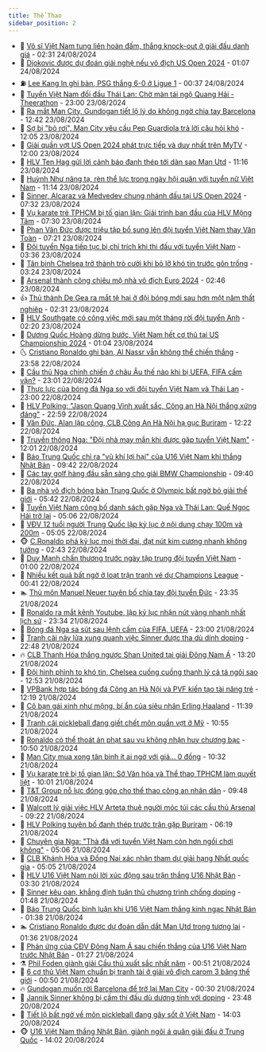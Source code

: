 ```yaml
---
title: Thể Thao
sidebar_position: 2
---
```


<!-- dantri-the-thao:START -->
- 🎡 [Võ sĩ Việt Nam tung liên hoàn đấm, thắng knock-out ở giải đấu danh giá](https://dantri.com.vn/the-thao/vo-si-viet-nam-tung-lien-hoan-dam-thang-knock-out-o-giai-dau-danh-gia-20240824093110842.htm) - 02:31 24/08/2024
- 💯 [Djokovic được dự đoán giải nghệ nếu vô địch US Open 2024](https://dantri.com.vn/the-thao/djokovic-duoc-du-doan-giai-nghe-neu-vo-dich-us-open-2024-20240824080505228.htm) - 01:07 24/08/2024
- ⛽️ [Lee Kang In ghi bàn, PSG thắng 6-0 ở Ligue 1](https://dantri.com.vn/the-thao/lee-kang-in-ghi-ban-psg-thang-6-0-o-ligue-1-20240824073619425.htm) - 00:37 24/08/2024
- 💃 [Tuyển Việt Nam đối đầu Thái Lan: Chờ màn tái ngộ Quang Hải - Theerathon](https://dantri.com.vn/the-thao/tuyen-viet-nam-doi-dau-thai-lan-cho-man-tai-ngo-quang-hai-theerathon-20240823131807214.htm) - 23:00 23/08/2024
- 🌈 [Ra mắt Man City, Gundogan tiết lộ lý do không ngờ chia tay Barcelona](https://dantri.com.vn/the-thao/ra-mat-man-city-gundogan-tiet-lo-ly-do-khong-ngo-chia-tay-barcelona-20240823194249877.htm) - 12:42 23/08/2024
- 🦅 [Sợ bị &quot;bỏ rơi&quot;, Man City yêu cầu Pep Guardiola trả lời câu hỏi khó](https://dantri.com.vn/the-thao/so-bi-bo-roi-man-city-yeu-cau-pep-guardiola-tra-loi-cau-hoi-kho-20240823190525333.htm) - 12:05 23/08/2024
- 🌝 [Giải quần vợt US Open 2024 phát trực tiếp và duy nhất trên MyTV](https://dantri.com.vn/the-thao/giai-quan-vot-us-open-2024-phat-truc-tiep-va-duy-nhat-tren-mytv-20240823184800607.htm) - 12:00 23/08/2024
- 🚀 [HLV Ten Hag gửi lời cảnh báo đanh thép tới dàn sao Man Utd](https://dantri.com.vn/the-thao/hlv-ten-hag-gui-loi-canh-bao-danh-thep-toi-dan-sao-man-utd-20240823161236216.htm) - 11:16 23/08/2024
- 🎉 [Huỳnh Như nâng tạ, rèn thể lực trong ngày hội quân với tuyển nữ Việt Nam](https://dantri.com.vn/the-thao/huynh-nhu-nang-ta-ren-the-luc-trong-ngay-hoi-quan-voi-tuyen-nu-viet-nam-20240823173753335.htm) - 11:14 23/08/2024
- 📝 [Sinner, Alcaraz và Medvedev chung nhánh đấu tại US Open 2024](https://dantri.com.vn/the-thao/sinner-alcaraz-va-medvedev-chung-nhanh-dau-tai-us-open-2024-20240823140613254.htm) - 07:32 23/08/2024
- 🦄 [Vụ karate trẻ TPHCM bị tố gian lận: Giải trình ban đầu của HLV Mộng Tâm](https://dantri.com.vn/the-thao/vu-karate-tre-tphcm-bi-to-gian-lan-giai-trinh-ban-dau-cua-hlv-mong-tam-20240823141226232.htm) - 07:30 23/08/2024
- 🎉 [Phan Văn Đức được triệu tập bổ sung lên đội tuyển Việt Nam thay Văn Toàn](https://dantri.com.vn/the-thao/phan-van-duc-duoc-trieu-tap-bo-sung-len-doi-tuyen-viet-nam-thay-van-toan-20240823141910788.htm) - 07:21 23/08/2024
- 💼 [Đội tuyển Nga tiếp tục bị chỉ trích khi thi đấu với tuyển Việt Nam](https://dantri.com.vn/the-thao/doi-tuyen-nga-tiep-tuc-bi-chi-trich-khi-thi-dau-voi-tuyen-viet-nam-20240823103557566.htm) - 03:36 23/08/2024
- 🤡 [Tân binh Chelsea trở thành trò cười khi bỏ lỡ khó tin trước gôn trống](https://dantri.com.vn/the-thao/tan-binh-chelsea-tro-thanh-tro-cuoi-khi-bo-lo-kho-tin-truoc-gon-trong-20240823102446254.htm) - 03:24 23/08/2024
- 🦆 [Arsenal thành công chiêu mộ nhà vô địch Euro 2024](https://dantri.com.vn/the-thao/arsenal-thanh-cong-chieu-mo-nha-vo-dich-euro-2024-20240823075642127.htm) - 02:46 23/08/2024
- 👍 [Thủ thành De Gea ra mắt tệ hại ở đội bóng mới sau hơn một năm thất nghiệp](https://dantri.com.vn/the-thao/thu-thanh-de-gea-ra-mat-te-hai-o-doi-bong-moi-sau-hon-mot-nam-that-nghiep-20240823075745389.htm) - 02:31 23/08/2024
- 💼 [HLV Southgate có công việc mới sau một tháng rời đội tuyển Anh](https://dantri.com.vn/the-thao/hlv-southgate-co-cong-viec-moi-sau-mot-thang-roi-doi-tuyen-anh-20240823094713381.htm) - 02:20 23/08/2024
- 🦒 [Dương Quốc Hoàng dừng bước, Việt Nam hết cơ thủ tại US Championship 2024](https://dantri.com.vn/the-thao/duong-quoc-hoang-dung-buoc-viet-nam-het-co-thu-tai-us-championship-2024-20240823075500743.htm) - 01:04 23/08/2024
- 🌜 [Cristiano Ronaldo ghi bàn, Al Nassr vẫn không thể chiến thắng](https://dantri.com.vn/the-thao/cristiano-ronaldo-ghi-ban-al-nassr-van-khong-the-chien-thang-20240823065710461.htm) - 23:58 22/08/2024
- 🦆 [Cầu thủ Nga chinh chiến ở châu Âu thế nào khi bị UEFA, FIFA cấm vận?](https://dantri.com.vn/the-thao/cau-thu-nga-chinh-chien-o-chau-au-the-nao-khi-bi-uefa-fifa-cam-van-20240822214501214.htm) - 23:01 22/08/2024
- 💪 [Thực lực của bóng đá Nga so với đội tuyển Việt Nam và Thái Lan](https://dantri.com.vn/the-thao/thuc-luc-cua-bong-da-nga-so-voi-doi-tuyen-viet-nam-va-thai-lan-20240822164645529.htm) - 23:00 22/08/2024
- 🧠 [HLV Polking: &quot;Jason Quang Vinh xuất sắc, Công an Hà Nội thắng xứng đáng&quot;](https://dantri.com.vn/the-thao/hlv-polking-jason-quang-vinh-xuat-sac-cong-an-ha-noi-thang-xung-dang-20240823063252636.htm) - 22:59 22/08/2024
- 🦄 [Văn Đức, Alan lập công, CLB Công An Hà Nội hạ gục Buriram](https://dantri.com.vn/the-thao/van-duc-alan-lap-cong-clb-cong-an-ha-noi-ha-guc-buriram-20240822192157479.htm) - 12:22 22/08/2024
- 🥸 [Truyền thông Nga: &quot;Đội nhà may mắn khi được gặp tuyển Việt Nam&quot;](https://dantri.com.vn/the-thao/truyen-thong-nga-doi-nha-may-man-khi-duoc-gap-tuyen-viet-nam-20240822164349317.htm) - 12:01 22/08/2024
- 🤠 [Báo Trung Quốc chỉ ra &quot;vũ khí lợi hại&quot; của U16 Việt Nam khi thắng Nhật Bản](https://dantri.com.vn/the-thao/bao-trung-quoc-chi-ra-vu-khi-loi-hai-cua-u16-viet-nam-khi-thang-nhat-ban-20240822124348450.htm) - 09:42 22/08/2024
- 👺 [Các tay golf hàng đầu sẵn sàng cho giải BMW Championship](https://dantri.com.vn/the-thao/cac-tay-golf-hang-dau-san-sang-cho-giai-bmw-championship-20240822135302781.htm) - 09:40 22/08/2024
- 📝 [Ba nhà vô địch bóng bàn Trung Quốc ở Olympic bất ngờ bỏ giải thế giới](https://dantri.com.vn/the-thao/ba-nha-vo-dich-bong-ban-trung-quoc-o-olympic-bat-ngo-bo-giai-the-gioi-20240822115037043.htm) - 05:42 22/08/2024
- 🦆 [Tuyển Việt Nam công bố danh sách gặp Nga và Thái Lan: Quế Ngọc Hải trở lại](https://dantri.com.vn/the-thao/tuyen-viet-nam-cong-bo-danh-sach-gap-nga-va-thai-lan-que-ngoc-hai-tro-lai-20240822120606553.htm) - 05:06 22/08/2024
- 🥳 [VĐV 12 tuổi người Trung Quốc lập kỷ lục ở nội dung chạy 100m và 200m](https://dantri.com.vn/the-thao/vdv-12-tuoi-nguoi-trung-quoc-lap-ky-luc-o-noi-dung-chay-100m-va-200m-20240822120409627.htm) - 05:05 22/08/2024
- 🐵 [C.Ronaldo phá kỷ lục mọi thời đại, đạt nút kim cương nhanh không tưởng](https://dantri.com.vn/the-thao/cronaldo-pha-ky-luc-moi-thoi-dai-dat-nut-kim-cuong-nhanh-khong-tuong-20240822094322019.htm) - 02:43 22/08/2024
- 🤩 [Duy Mạnh chấn thương trước ngày tập trung đội tuyển Việt Nam](https://dantri.com.vn/the-thao/duy-manh-chan-thuong-truoc-ngay-tap-trung-doi-tuyen-viet-nam-20240822085722683.htm) - 01:00 22/08/2024
- 🤠 [Nhiều kết quả bất ngờ ở loạt trận tranh vé dự Champions League](https://dantri.com.vn/the-thao/nhieu-ket-qua-bat-ngo-o-loat-tran-tranh-ve-du-champions-league-20240822093422097.htm) - 00:41 22/08/2024
- 🏊 [Thủ môn Manuel Neuer tuyên bố chia tay đội tuyển Đức](https://dantri.com.vn/the-thao/thu-mon-manuel-neuer-tuyen-bo-chia-tay-doi-tuyen-duc-20240821222735093.htm) - 23:35 21/08/2024
- 🗽 [Ronaldo ra mắt kênh Youtube, lập kỷ lục nhận nút vàng nhanh nhất lịch sử](https://dantri.com.vn/the-thao/ronaldo-ra-mat-kenh-youtube-lap-ky-luc-nhan-nut-vang-nhanh-nhat-lich-su-20240821232530826.htm) - 23:34 21/08/2024
- 🚀 [Bóng đá Nga sa sút sau lệnh cấm của FIFA, UEFA](https://dantri.com.vn/the-thao/bong-da-nga-sa-sut-sau-lenh-cam-cua-fifa-uefa-20240822004427006.htm) - 23:00 21/08/2024
- 🎉 [Tranh cãi nảy lửa xung quanh việc Sinner được tha dù dính doping](https://dantri.com.vn/the-thao/tranh-cai-nay-lua-xung-quanh-viec-sinner-duoc-tha-du-dinh-doping-20240821184854023.htm) - 22:48 21/08/2024
- 🔥 [CLB Thanh Hóa thắng ngược Shan United tại giải Đông Nam Á](https://dantri.com.vn/the-thao/clb-thanh-hoa-thang-nguoc-shan-united-tai-giai-dong-nam-a-20240821202501407.htm) - 13:20 21/08/2024
- 🎉 [Đội hình phình to khó tin, Chelsea cuống cuồng thanh lý cả tá ngôi sao](https://dantri.com.vn/the-thao/doi-hinh-phinh-to-kho-tin-chelsea-cuong-cuong-thanh-ly-ca-ta-ngoi-sao-20240821195244736.htm) - 12:53 21/08/2024
- 🎡 [VPBank hợp tác bóng đá Công an Hà Nội và PVF kiến tạo tài năng trẻ](https://dantri.com.vn/the-thao/vpbank-hop-tac-bong-da-cong-an-ha-noi-va-pvf-kien-tao-tai-nang-tre-20240821191741637.htm) - 12:19 21/08/2024
- 🐻 [Cô bạn gái xinh như mộng, bí ẩn của siêu nhân Erling Haaland](https://dantri.com.vn/the-thao/co-ban-gai-xinh-nhu-mong-bi-an-cua-sieu-nhan-erling-haaland-20240821183935376.htm) - 11:39 21/08/2024
- 🌊 [Tranh cãi pickleball đang giết chết môn quần vợt ở Mỹ](https://dantri.com.vn/the-thao/tranh-cai-pickleball-dang-giet-chet-mon-quan-vot-o-my-20240821174502427.htm) - 10:55 21/08/2024
- 💃 [Ronaldo có thể thoát án phạt sau vụ không nhận huy chương bạc](https://dantri.com.vn/the-thao/ronaldo-co-the-thoat-an-phat-sau-vu-khong-nhan-huy-chuong-bac-20240821175900734.htm) - 10:50 21/08/2024
- 🤔 [Man City mua xong tân binh ít ai ngờ với giá… 0 đồng](https://dantri.com.vn/the-thao/man-city-mua-xong-tan-binh-it-ai-ngo-voi-gia-0-dong-20240821173209204.htm) - 10:32 21/08/2024
- 🤭 [Vụ karate trẻ bị tố gian lận: Sở Văn hóa và Thể thao TPHCM làm quyết liệt](https://dantri.com.vn/the-thao/vu-karate-tre-bi-to-gian-lan-so-van-hoa-va-the-thao-tphcm-lam-quyet-liet-20240821164446028.htm) - 10:01 21/08/2024
- 👹 [T&amp;T Group nỗ lực đóng góp cho thể thao công an nhân dân](https://dantri.com.vn/the-thao/tt-group-no-luc-dong-gop-cho-the-thao-cong-an-nhan-dan-20240821163408202.htm) - 09:48 21/08/2024
- 🗽 [Walcott lý giải việc HLV Arteta thuê người móc túi các cầu thủ Arsenal](https://dantri.com.vn/the-thao/walcott-ly-giai-viec-hlv-arteta-thue-nguoi-moc-tui-cac-cau-thu-arsenal-20240821152609554.htm) - 09:22 21/08/2024
- 🥳 [HLV Polking tuyên bố đanh thép trước trận gặp Buriram](https://dantri.com.vn/the-thao/hlv-polking-tuyen-bo-danh-thep-truoc-tran-gap-buriram-20240821131859423.htm) - 06:19 21/08/2024
- 💃 [Chuyên gia Nga: &quot;Thà đá với tuyển Việt Nam còn hơn ngồi chơi không&quot;](https://dantri.com.vn/the-thao/chuyen-gia-nga-tha-da-voi-tuyen-viet-nam-con-hon-ngoi-choi-khong-20240821120555249.htm) - 05:06 21/08/2024
- 🧰 [CLB Khánh Hòa và Đồng Nai xác nhận tham dự giải hạng Nhất quốc gia](https://dantri.com.vn/the-thao/clb-khanh-hoa-va-dong-nai-xac-nhan-tham-du-giai-hang-nhat-quoc-gia-20240821122903987.htm) - 05:05 21/08/2024
- 💪 [HLV U16 Việt Nam nói lời xúc động sau trận thắng U16 Nhật Bản](https://dantri.com.vn/the-thao/hlv-u16-viet-nam-noi-loi-xuc-dong-sau-tran-thang-u16-nhat-ban-20240821103612009.htm) - 03:30 21/08/2024
- 🚀 [Sinner kêu oan, khẳng định tuân thủ chương trình chống doping](https://dantri.com.vn/the-thao/sinner-keu-oan-khang-dinh-tuan-thu-chuong-trinh-chong-doping-20240821084834447.htm) - 01:48 21/08/2024
- 🤠 [Báo Trung Quốc bình luận khi U16 Việt Nam thắng kinh ngạc Nhật Bản](https://dantri.com.vn/the-thao/bao-trung-quoc-binh-luan-khi-u16-viet-nam-thang-kinh-ngac-nhat-ban-20240821083842685.htm) - 01:38 21/08/2024
- 🏊 [Cristiano Ronaldo được dự đoán dẫn dắt Man Utd trong tương lai](https://dantri.com.vn/the-thao/cristiano-ronaldo-duoc-du-doan-dan-dat-man-utd-trong-tuong-lai-20240821110924946.htm) - 01:36 21/08/2024
- 🦄 [Phản ứng của CĐV Đông Nam Á sau chiến thắng của U16 Việt Nam trước Nhật Bản](https://dantri.com.vn/the-thao/phan-ung-cua-cdv-dong-nam-a-sau-chien-thang-cua-u16-viet-nam-truoc-nhat-ban-20240821082005833.htm) - 01:27 21/08/2024
- ⚗️ [Phil Foden giành giải Cầu thủ xuất sắc nhất năm](https://dantri.com.vn/the-thao/phil-foden-gianh-giai-cau-thu-xuat-sac-nhat-nam-20240821072806114.htm) - 00:51 21/08/2024
- 🥷 [6 cơ thủ Việt Nam chuẩn bị tranh tài ở giải vô địch carom 3 băng thế giới](https://dantri.com.vn/the-thao/6-co-thu-viet-nam-chuan-bi-tranh-tai-o-giai-vo-dich-carom-3-bang-the-gioi-20240821084713785.htm) - 00:50 21/08/2024
- 🔥 [Gundogan muốn rời Barcelona để trở lại Man City](https://dantri.com.vn/the-thao/gundogan-muon-roi-barcelona-de-tro-lai-man-city-20240821084952967.htm) - 00:30 21/08/2024
- 🦅 [Jannik Sinner không bị cấm thi đấu dù dương tính với doping](https://dantri.com.vn/the-thao/jannik-sinner-khong-bi-cam-thi-dau-du-duong-tinh-voi-doping-20240821064459506.htm) - 23:48 20/08/2024
- 🌝 [Tiết lộ bất ngờ về môn pickleball đang gây sốt ở Việt Nam](https://dantri.com.vn/the-thao/tiet-lo-bat-ngo-ve-mon-pickleball-dang-gay-sot-o-viet-nam-20240820194128624.htm) - 14:03 20/08/2024
- 🐵 [U16 Việt Nam thắng Nhật Bản, giành ngôi á quân giải đấu ở Trung Quốc](https://dantri.com.vn/the-thao/u16-viet-nam-thang-nhat-ban-gianh-ngoi-a-quan-giai-dau-o-trung-quoc-20240820210150962.htm) - 14:02 20/08/2024<!-- dantri-the-thao:END -->
